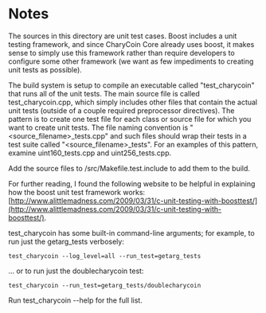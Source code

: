 # Notes
The sources in this directory are unit test cases.  Boost includes a
unit testing framework, and since CharyCoin Core already uses boost, it makes
sense to simply use this framework rather than require developers to
configure some other framework (we want as few impediments to creating
unit tests as possible).

The build system is setup to compile an executable called "test_charycoin"
that runs all of the unit tests.  The main source file is called
test_charycoin.cpp, which simply includes other files that contain the
actual unit tests (outside of a couple required preprocessor
directives).  The pattern is to create one test file for each class or
source file for which you want to create unit tests.  The file naming
convention is "<source_filename>_tests.cpp" and such files should wrap
their tests in a test suite called "<source_filename>_tests".  For an
examples of this pattern, examine uint160_tests.cpp and
uint256_tests.cpp.

Add the source files to /src/Makefile.test.include to add them to the build.

For further reading, I found the following website to be helpful in
explaining how the boost unit test framework works:
[http://www.alittlemadness.com/2009/03/31/c-unit-testing-with-boosttest/](http://www.alittlemadness.com/2009/03/31/c-unit-testing-with-boosttest/).

test_charycoin has some built-in command-line arguments; for
example, to run just the getarg_tests verbosely:

    test_charycoin --log_level=all --run_test=getarg_tests

... or to run just the doublecharycoin test:

    test_charycoin --run_test=getarg_tests/doublecharycoin

Run  test_charycoin --help   for the full list.

